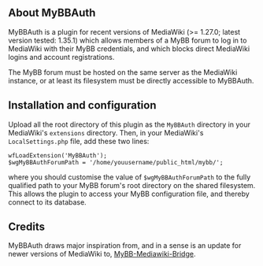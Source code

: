 ## About MyBBAuth

MyBBAuth is a plugin for recent versions of MediaWiki (>= 1.27.0; latest version tested: 1.35.1) which allows members of a MyBB forum to log in to MediaWiki with their MyBB credentials, and which blocks direct MediaWiki logins and account registrations.

The MyBB forum must be hosted on the same server as the MediaWiki instance, or at least its filesystem must be directly accessible to MyBBAuth.

## Installation and configuration

Upload all the root directory of this plugin as the `MyBBAuth` directory in your MediaWiki's `extensions` directory. Then, in your MediaWiki's `LocalSettings.php` file, add these two lines:

```
wfLoadExtension('MyBBAuth');
$wgMyBBAuthForumPath = '/home/youusername/public_html/mybb/';
```

where you should customise the value of `$wgMyBBAuthForumPath` to the fully qualified path to your MyBB forum's root directory on the shared filesystem. This allows the plugin to access your MyBB configuration file, and thereby connect to its database.

## Credits

MyBBAuth draws major inspiration from, and in a sense is an update for newer versions of MediaWiki to, [MyBB-Mediawiki-Bridge](https://github.com/Modding/MyBB-Mediawiki-Bridge).